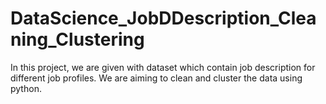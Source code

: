 # DataScience_JobDDescription_Cleaning_Clustering
In this project, we are given with dataset which contain job description for different job profiles. We are aiming to clean and cluster the data using python.
